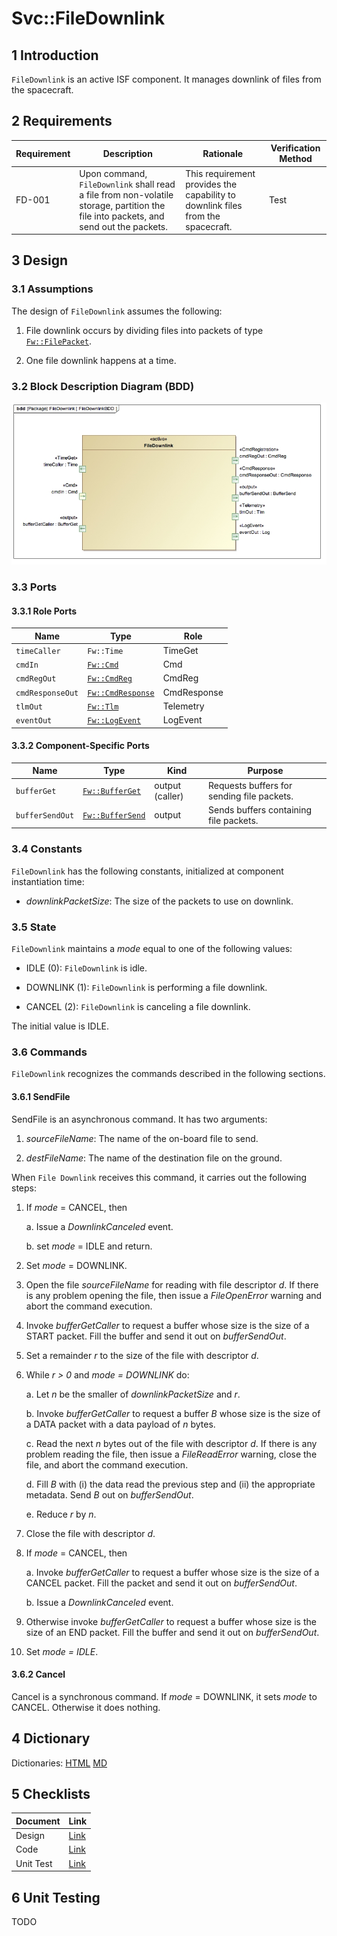 
# Svc::FileDownlink

## 1 Introduction

`FileDownlink` is an active ISF component.
It manages downlink of files from the spacecraft.

## 2 Requirements

Requirement | Description | Rationale | Verification Method
---- | ---- | ---- | ----
FD-001 | Upon command, `FileDownlink` shall read a file from non-volatile storage, partition the file into packets, and send out the packets. | This requirement provides the capability to downlink files from the spacecraft. | Test

## 3 Design

### 3.1 Assumptions

The design of `FileDownlink` assumes the following:

1. File downlink occurs by dividing files into packets
of type [`Fw::FilePacket`](../../../Fw/FilePacket/docs/sdd.html).

2. One file downlink happens at a time.

### 3.2 Block Description Diagram (BDD)

![`FileDownlink` BDD](img/FileDownlinkBDD.jpg "FileDownlink")

### 3.3 Ports

#### 3.3.1 Role Ports

Name | Type | Role
-----| ---- | ----
`timeCaller` | `Fw::Time` | TimeGet
`cmdIn` | [`Fw::Cmd`](../../../Fw/Cmd/docs/sdd.html) | Cmd
`cmdRegOut` | [`Fw::CmdReg`](../../../Fw/Cmd/docs/sdd.html) | CmdReg
`cmdResponseOut` | [`Fw::CmdResponse`](../../../Fw/Cmd/docs/sdd.html) | CmdResponse
`tlmOut` | [`Fw::Tlm`](../../../Fw/Tlm/docs/sdd.html) | Telemetry
`eventOut` | [`Fw::LogEvent`](../../../Fw/Log/docs/sdd.html) | LogEvent

#### 3.3.2 Component-Specific Ports

Name | Type | Kind | Purpose
---- | ---- | ---- | ----
<a name="bufferGet">`bufferGet`</a> | [`Fw::BufferGet`](../../../Fw/Buffer/docs/sdd.html) | output (caller) | Requests buffers for sending file packets.
<a name="bufferSendOut">`bufferSendOut`</a> | [`Fw::BufferSend`](../../../Fw/Buffer/docs/sdd.html) | output | Sends buffers containing file packets.

### 3.4 Constants

`FileDownlink` has the following constants, initialized
at component instantiation time:

* *downlinkPacketSize*:
The size of the packets to use on downlink.

### 3.5 State

`FileDownlink` maintains a *mode* equal to
one of the following values:

* IDLE (0): `FileDownlink` is idle.

* DOWNLINK (1): `FileDownlink` is performing a file downlink.

* CANCEL (2): `FileDownlink` is canceling a file downlink.

The initial value is IDLE.

### 3.6 Commands

`FileDownlink` recognizes the commands described in the following sections.

#### 3.6.1 SendFile

SendFile is an asynchronous command.
It has two arguments:

1. *sourceFileName*:
The name of the on-board file to send.

2. *destFileName*:
The name of the destination file on the ground.

When `File Downlink` receives this command, it carries
out the following steps:

1. If *mode* = CANCEL, then 

    a. Issue a *DownlinkCanceled* event.

    b. set *mode* = IDLE and return.

2. Set *mode* = DOWNLINK.

3. Open the file *sourceFileName* for reading with file descriptor *d*.
If there is any problem opening the file, then issue a
*FileOpenError* warning and abort the command execution.

4. Invoke *bufferGetCaller*
to request a buffer whose size is the size of a START packet.
Fill the buffer and send it out on *bufferSendOut*.

5. Set a remainder *r* to the size of the file with descriptor *d*.

6. While *r > 0* and *mode = DOWNLINK* do:

    a. Let *n* be the smaller of *downlinkPacketSize* and *r*.

    b. Invoke *bufferGetCaller* to request a buffer *B* whose size is 
the size of a DATA packet with a data payload of *n* bytes.

    c. Read the next *n* bytes out of the file with descriptor *d*.
If there is any problem reading the file, then issue a
*FileReadError* warning, close the file, and abort the command execution.

    d. Fill *B* with (i) the data read the previous step and (ii) the appropriate
metadata. Send *B* out on *bufferSendOut*.

    e. Reduce *r* by *n*.

7. Close the file with descriptor *d*.

8. If *mode* = CANCEL, then

    a. Invoke *bufferGetCaller* to request a buffer whose size 
is the size of a CANCEL packet.
Fill the packet and send it out on *bufferSendOut*.

    b. Issue a *DownlinkCanceled* event.

9. Otherwise invoke *bufferGetCaller* to request a buffer whose 
size is the size of an END packet.
Fill the buffer and send it out on *bufferSendOut*.

10. Set *mode = IDLE*.

#### 3.6.2 Cancel

Cancel is a synchronous command.
If *mode* = DOWNLINK, it sets *mode* to CANCEL.
Otherwise it does nothing.

## 4 Dictionary

Dictionaries: [HTML](FileDownlink.html) [MD](FileDownlink.md)

## 5 Checklists

Document | Link
-------- | ----
Design | [Link](Checklist/design.xlsx)
Code | [Link](Checklist/code.xlsx)
Unit Test | [Link](Checklist/unit_test.xls)

## 6 Unit Testing

TODO
